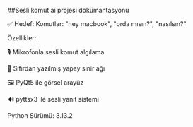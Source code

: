 ##Sesli komut ai projesi dökümantasyonu

✅ Hedef:
Komutlar: "hey macbook", "orda mısın?", "nasılsın?"

Özellikler:

🎙️ Mikrofonla sesli komut algılama

🧠 Sıfırdan yazılmış yapay sinir ağı

🖼️ PyQt5 ile görsel arayüz

🔊 pyttsx3 ile sesli yanıt sistemi

Python Sürümü: 3.13.2